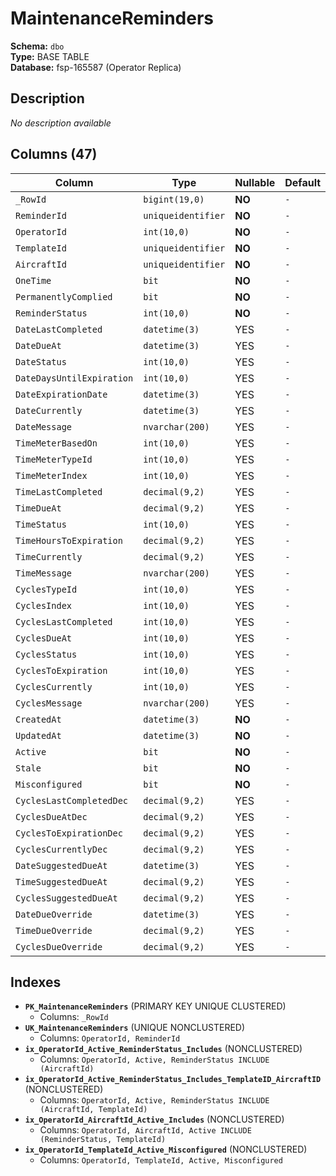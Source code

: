 # MaintenanceReminders

**Schema:** `dbo`  
**Type:** BASE TABLE  
**Database:** fsp-165587 (Operator Replica)

## Description

*No description available*

## Columns (47)

| Column | Type | Nullable | Default | Keys | Description |
|--------|------|----------|---------|------|-------------|
| `_RowId` | `bigint(19,0)` | **NO** | `-` | PK | - |
| `ReminderId` | `uniqueidentifier` | **NO** | `-` | - | - |
| `OperatorId` | `int(10,0)` | **NO** | `-` | - | - |
| `TemplateId` | `uniqueidentifier` | **NO** | `-` | - | - |
| `AircraftId` | `uniqueidentifier` | **NO** | `-` | - | - |
| `OneTime` | `bit` | **NO** | `-` | - | - |
| `PermanentlyComplied` | `bit` | **NO** | `-` | - | - |
| `ReminderStatus` | `int(10,0)` | **NO** | `-` | - | - |
| `DateLastCompleted` | `datetime(3)` | YES | `-` | - | - |
| `DateDueAt` | `datetime(3)` | YES | `-` | - | - |
| `DateStatus` | `int(10,0)` | YES | `-` | - | - |
| `DateDaysUntilExpiration` | `int(10,0)` | YES | `-` | - | - |
| `DateExpirationDate` | `datetime(3)` | YES | `-` | - | - |
| `DateCurrently` | `datetime(3)` | YES | `-` | - | - |
| `DateMessage` | `nvarchar(200)` | YES | `-` | - | - |
| `TimeMeterBasedOn` | `int(10,0)` | YES | `-` | - | - |
| `TimeMeterTypeId` | `int(10,0)` | YES | `-` | - | - |
| `TimeMeterIndex` | `int(10,0)` | YES | `-` | - | - |
| `TimeLastCompleted` | `decimal(9,2)` | YES | `-` | - | - |
| `TimeDueAt` | `decimal(9,2)` | YES | `-` | - | - |
| `TimeStatus` | `int(10,0)` | YES | `-` | - | - |
| `TimeHoursToExpiration` | `decimal(9,2)` | YES | `-` | - | - |
| `TimeCurrently` | `decimal(9,2)` | YES | `-` | - | - |
| `TimeMessage` | `nvarchar(200)` | YES | `-` | - | - |
| `CyclesTypeId` | `int(10,0)` | YES | `-` | - | - |
| `CyclesIndex` | `int(10,0)` | YES | `-` | - | - |
| `CyclesLastCompleted` | `int(10,0)` | YES | `-` | - | - |
| `CyclesDueAt` | `int(10,0)` | YES | `-` | - | - |
| `CyclesStatus` | `int(10,0)` | YES | `-` | - | - |
| `CyclesToExpiration` | `int(10,0)` | YES | `-` | - | - |
| `CyclesCurrently` | `int(10,0)` | YES | `-` | - | - |
| `CyclesMessage` | `nvarchar(200)` | YES | `-` | - | - |
| `CreatedAt` | `datetime(3)` | **NO** | `-` | - | - |
| `UpdatedAt` | `datetime(3)` | **NO** | `-` | - | - |
| `Active` | `bit` | **NO** | `-` | - | - |
| `Stale` | `bit` | **NO** | `-` | - | - |
| `Misconfigured` | `bit` | **NO** | `-` | - | - |
| `CyclesLastCompletedDec` | `decimal(9,2)` | YES | `-` | - | - |
| `CyclesDueAtDec` | `decimal(9,2)` | YES | `-` | - | - |
| `CyclesToExpirationDec` | `decimal(9,2)` | YES | `-` | - | - |
| `CyclesCurrentlyDec` | `decimal(9,2)` | YES | `-` | - | - |
| `DateSuggestedDueAt` | `datetime(3)` | YES | `-` | - | - |
| `TimeSuggestedDueAt` | `decimal(9,2)` | YES | `-` | - | - |
| `CyclesSuggestedDueAt` | `decimal(9,2)` | YES | `-` | - | - |
| `DateDueOverride` | `datetime(3)` | YES | `-` | - | - |
| `TimeDueOverride` | `decimal(9,2)` | YES | `-` | - | - |
| `CyclesDueOverride` | `decimal(9,2)` | YES | `-` | - | - |

## Indexes

- **`PK_MaintenanceReminders`** (PRIMARY KEY UNIQUE CLUSTERED)
  - Columns: `_RowId`
- **`UK_MaintenanceReminders`** (UNIQUE NONCLUSTERED)
  - Columns: `OperatorId, ReminderId`
- **`ix_OperatorId_Active_ReminderStatus_Includes`** (NONCLUSTERED)
  - Columns: `OperatorId, Active, ReminderStatus INCLUDE (AircraftId)`
- **`ix_OperatorId_Active_ReminderStatus_Includes_TemplateID_AircraftID`** (NONCLUSTERED)
  - Columns: `OperatorId, Active, ReminderStatus INCLUDE (AircraftId, TemplateId)`
- **`ix_OperatorId_AircraftId_Active_Includes`** (NONCLUSTERED)
  - Columns: `OperatorId, AircraftId, Active INCLUDE (ReminderStatus, TemplateId)`
- **`ix_OperatorId_TemplateId_Active_Misconfigured`** (NONCLUSTERED)
  - Columns: `OperatorId, TemplateId, Active, Misconfigured`
